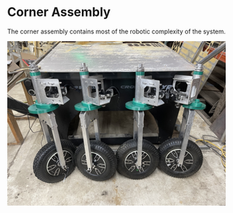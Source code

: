 # Corner Assembly

The corner assembly contains most of the robotic complexity of the
system.

<img src="images/corners.jpeg" alt="A photo showing four corner assemblies." width="1200"> 
